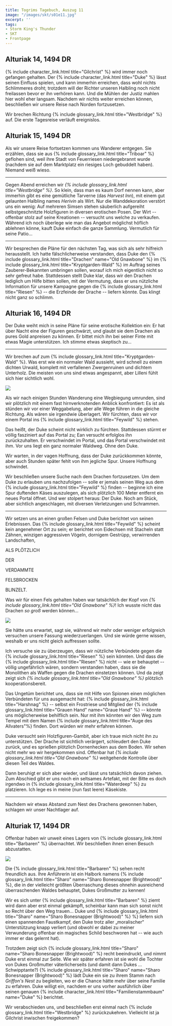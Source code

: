 ```yaml
---
title: Togrims Tagebuch, Auszug 11
image: "/images/skt/s01e11.jpg"
excerpt: ''
tags:
- Storm King's Thunder
- SKT
- Frontpage
---
```


## Alturiak 14, 1494 DR

{% include character_link.html title="Gilchrist" %} wird immer noch gefangen gehalten. Der {% include
character_link.html title="Duke" %} lässt seinen Einfluss spielen, und kann immerhin erreichen, dass wohl nichts
Schlimmeres droht; trotzdem will der Richter unseren Halbling noch nicht freilassen bevor er ihn verhören kann. Und die
Mühlen der Justiz mahlen hier wohl eher langsam. Nachdem wir nichts weiter erreichen können, beschließen wir unsere
Reise nach Norden fortzusetzen.

Wir brechen Richtung {% include glossary_link.html title="Westbridge" %} auf. Die erste Tagesreise verläuft ereignislos.


## Alturiak 15, 1494 DR

Als wir unsere Reise fortsetzen kommen uns Wanderer entgegen. Sie erzählen, dass sie aus {% include glossary_link.html
title="Triboar" %} geflohen sind, weil ihre Stadt von Feuerriesen niedergebrannt wurde (nachdem sie auf dem Marktplatz
ein riesiges Loch gebuddelt haben). Niemand weiß wieso.

---

Gegen Abend erreichen wir *{% include glossary_link.html title="Westbridge" %}*. So klein, dass man es kaum Dorf nennen kann, aber immerhin gibt es eine
gemütliche Tarverne (das *Harvest Inn*), mit einem gut gelaunten Halbling names *Herivin* als Wirt. Nur die
Wanddekoration verstört uns ein wenig: Auf mehreren Simsen stehen säuberlich aufgereiht selbstgeschnitzte Holzfiguren in
diversen erotischen Posen. Der Wirt -- offenbar stolz auf seine Kreationen -- versucht uns welche zu verkaufen. Während
ich noch überlege wie man das Angebot möglichst höflich ablehnen könne, kauft Duke einfach die ganze Sammlung.
Vermutlich für seine Patio...

---

Wir besprechen die Pläne für den nächsten Tag, was sich als sehr hilfreich herausstellt. Ich hatte fälschlicherweise
verstanden, dass Duke den {% include glossary_link.html title="Drachen" name="Old Gnawbone" %} im {% include
glossary_link.html title="Kryptgarden-Wald" %} im Auftrag seines Zauberer-Bekannten umbringen sollen, worauf ich mich
eigentlich nicht so sehr gefreut habe. Stattdessen stellt Duke klar, dass wir den Drachen lediglich um Hilfe bitten
sollen, mit der Vermutung, dass er uns nützliche Information für unsere Kampagne gegen die {% include glossary_link.html title="Riesen" %} -- die Erzfeinde der
Drache -- liefern könnte. Das klingt nicht ganz so schlimm.


## Alturiak 16, 1494 DR

Der Duke weiht mich in seine Pläne für seine erotische Kollektion ein: Er hat über Nacht eine der Figuren geschwärzt,
und glaubt sie dem Drachen als pures Gold anpreisen zu können. Er bittet mich ihn bei seiner Finte mit etwas Magie
unterstützen. Ich stimme etwas skeptisch zu...

---

Wir brechen auf zum {% include glossary_link.html title="Kryptgarden-Wald" %}. Was erst wie ein normaler Wald aussieht, wird schnell zu einem dichten Urwald,
komplett mit verfallenen Zwergenruinen und dichtem Unterholz. Die meisten von uns sind etwas angespannt, aber Lilleni
fühlt sich hier sichtlich wohl.

<img src='/images/skt/feywild.jpg' class="image-right" />

Als wir nach einigen Stunden Wanderung eine Wegbiegung umrunden, sind wir plötzlich mit einem fast hirnverknotenden
Anblick konfrontiert: Es ist als stünden wir vor einer Weggabelung, aber alle Wege führen in die gleiche Richtung. Als
wären sie irgendwie überlagert. Wir fürchten, dass wir vor einem Portal ins {% include glossary_link.html
title="Feywild" %} stehen.

Das heißt, der Duke scheint nicht wirklich zu fürchten. Stattdessen stürmt er völlig fasziniert auf das Portal zu; Ean
versucht erfolglos ihn zurückzuhalten. Er verschwindet im Portal, und das Portal verschwindet mit ihm. Vor uns liegt ein
ganz normaler Waldweg. Ohne den Duke.

Wir warten, in der vagen Hoffnung, dass der Duke zurückkommen könnte, aber auch Stunden später fehlt von ihm jegliche
Spur. Unsere Hoffnung schwindet.

Wir beschließen unsere Suche nach dem Drachen fortzusetzen. Um dem Duke zu erlauben uns nachzufolgen -- solle er jemals
seinen Weg aus dem {% include glossary_link.html title="Feywild" %} finden -- beginne ich eine Spur duftenden Käses auszulegen, als sich plötzlich 100 Meter
entfernt ein neues Portal öffnet. Und wer stolpert heraus: Der Duke. Noch am Stück, aber sichtlich angeschlagen, mit
diversen Verletzungen und Schrammen.

---

Wir setzen uns an einen großen Felsen und Duke berichtet von seinen Erlebnissen. Das {% include glossary_link.html title="Feywild" %} scheint kein angenehmer Ort
zu sein; er berichtet von Eidechsen mit Stacheln statt Zähnen, winzigen aggressiven Vögeln, dornigem Gestrüpp,
verwirrenden Landschaften,

ALS PLÖTZLICH

DER

VERDAMMTE

FELSBROCKEN

BLINZELT.

Was wir für einen Fels gehalten haben war tatsächlich der Kopf von *{% include glossary_link.html title="Old Gnawbone" %}*! Ich wusste nicht das Drachen *so
groß* werden können...

<img src='/images/skt/gnawbone.jpg' class="auto -x5500" />

Sie hätte uns erwartet, sagt sie, während wir mehr oder weniger erfolgreich versuchen unsere Fassung wiederzuerlangen. Und
sie würde gerne wissen, weshalb er uns nicht gleich auffressen sollte.

Ich versuche sie zu überzeugen, dass wir nützliche Verbündete gegen die {% include glossary_link.html title="Riesen" %} sein könnten. Und dass die {% include glossary_link.html title="Riesen" %} nicht
-- wie er behauptet -- völlig ungefährlich wären, sondern verstanden haben, dass sie die Monolithen als Waffen gegen die
Drachen einstetzen können. Und da zeigt zeigt sich *{% include glossary_link.html title="Old Gnawbone" %}* plötzlich kooperationsbereit.

Das Ungetüm berichtet uns, dass sie mit Hilfe von Spionen einen möglichen Verbündeten für uns ausgemacht hat: {% include
glossary_link.html title="Harshnag" %} -- selbst ein Frostriese und Mitglied der {% include glossary_link.html
title="Grauen Hand" name="Graue Hand" %} -- könnte uns möglicherweise behilflich sein. Nur mit ihm könnten wir den Weg
zum Tempel mit dem Namen {% include glossary_link.html title="Auge des Allvaters"%} finden. Dort würden wir mehr
erfahren können.

Duke versucht sein Holzfiguren-Gambit, aber ich traue mich nicht ihn zu unterstützen. Der Drache ist sichtlich
verärgert, schleudert den Duke zurück, und es sprießen plötzlich Dornenhecken aus dem Boden. Wir sehen nicht mehr wo wir
hergekommen sind. Offenbar hat *{% include glossary_link.html title="Old Gnawbone" %}* weitgehende Kontrolle über diesen Teil des Waldes.

Dann beruhigt er sich aber wieder, und lässt uns tatsächlich davon ziehen. Zum Abschied gibt er uns noch ein seltsames
Artefakt, mit der Bitte es doch irgendwo in {% include glossary_link.html title="Waterdeep" %} zu platzieren. Ich lege es in meine (nun fast leere) Käsekiste.

---

Nachdem wir etwas Abstand zum Nest des Drachens gewonnen haben, schlagen wir unser Nachtlager auf.


## Alturiak 17, 1494 DR

Offenbar haben wir unweit eines Lagers von {% include glossary_link.html title="Barbaren" %} übernachtet. Wir beschließen ihnen einen Besuch abzustatten.


<img src='/images/skt/sharo.png' class="image-left move-left" style="max-width: 300px" />

Die {% include glossary_link.html title="Barbaren" %} sehen recht freundlich aus. Ihre Anführerin ist ein Halbork namens {% include glossary_link.html
title="Sharo" name="Sharo Bonesnapper (Brightwood)" %}, die in der vielleicht größten Überraschung dieses ohnehin ausreichend überraschenden
Waldes behauptet, Dukes Großmutter zu kennen!

Wir es sich unter {% include glossary_link.html title="Barbaren" %} ziemt wird dann aber erst einmal gekämpft, scheinbar kann man sich sonst nicht so Recht über
den Weg trauen... Duke und {% include glossary_link.html title="Sharo" name="Sharo Bonesnapper (Brightwood)" %} %} liefern sich einen spannenden Faustkampf, den Duke trotz aller „moralischer“
Unterstützung knapp verliert (und obwohl er dabei zu meiner Verwunderung offenbar ein magisches Schild beschworen hat --
wie auch immer er das gelernt hat).

Trotzdem zeigt sich {% include glossary_link.html title="Sharo" name="Sharo Bonesnapper (Brightwood)" %} recht beeindruckt, und nimmt Duke erst einmal zur Seite. Wie wir später erfahren ist sie wohl
die Tochter von Dukes Großmutter väterlicherseits (und damit dann Dukes ... Schwipptante?) {% include glossary_link.html title="Sharo" name="Sharo Bonesnapper (Brightwood)" %} lädt Duke ein sie zu
ihrem Stamm nach *Griffon's Nest* zu begleiten, wo er die Chance hätte mehr über seine Familie zu erfahren. Duke willigt
ein, nachdem er uns vorher ausführlich über seinen genauen {% include character_link.html title="Familienstammbaum"
name="Duke" %} berichtet.

Wir verabschieden uns, und beschließen erst einmal nach {% include glossary_link.html title="Westbridge" %} zurückzukehren. Vielleicht ist ja Gilchrist inwischen
freigekommen?
